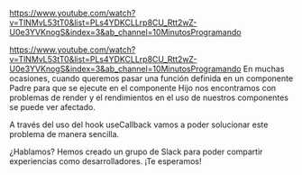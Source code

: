 https://www.youtube.com/watch?v=TlNMvL53tT0&list=PLs4YDKCLLrp8CU_Rtt2wZ-U0e3YVKnogS&index=3&ab_channel=10MinutosProgramando

https://www.youtube.com/watch?v=TlNMvL53tT0&list=PLs4YDKCLLrp8CU_Rtt2wZ-U0e3YVKnogS&index=3&ab_channel=10MinutosProgramando
En muchas ocasiones, cuando queremos pasar una función definida en un componente Padre para que se ejecute en el componente Hijo nos encontramos con problemas de render y el rendimientos en el uso de nuestros componentes se puede ver afectado.

A través del uso del hook useCallback vamos a poder solucionar este problema de manera sencilla.

¿Hablamos? Hemos creado un grupo de Slack para poder compartir experiencias como desarrolladores. ¡Te esperamos!
